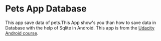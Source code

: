 # Pets App Database
This app save data of pets.This App show's you than how to save data in Database with the help of Sqlite in Android.
This app is from the [Udacity Android course](https://www.udacity.com/course/android-basics-data-storage--ud845).





